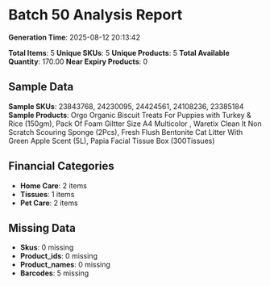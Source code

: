 # Batch 50 Analysis Report

**Generation Time**: 2025-08-12 20:13:42

**Total Items**: 5
**Unique SKUs**: 5
**Unique Products**: 5
**Total Available Quantity**: 170.00
**Near Expiry Products**: 0

## Sample Data
**Sample SKUs**: 23843768, 24230095, 24424561, 24108236, 23385184
**Sample Products**: Orgo Organic Biscuit Treats For Puppies with Turkey & Rice (150gm), Pack Of Foam Giltter Size A4 Multicolor , Waretix Clean It Non Scratch Scouring Sponge (2Pcs), Fresh Flush Bentonite Cat Litter With Green Apple Scent (5L), Papia Facial Tissue Box (300Tissues)

## Financial Categories
- **Home Care**: 2 items
- **Tissues**: 1 items
- **Pet Care**: 2 items

## Missing Data
- **Skus**: 0 missing
- **Product_ids**: 0 missing
- **Product_names**: 0 missing
- **Barcodes**: 5 missing
